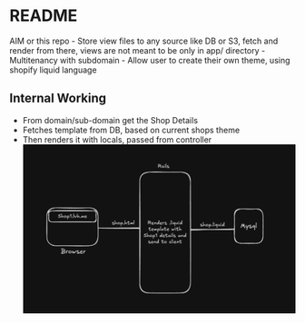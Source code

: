 # README

<IN PROGRESS>
AIM or this repo
- Store view files to any source like DB or S3, fetch and render from there, views are not meant to be only in app/ directory
- Multitenancy with subdomain
- Allow user to create their own theme, using shopify liquid language

## Internal Working
- From domain/sub-domain get the Shop Details
- Fetches template from DB, based on current shops theme
- Then renders it with locals, passed from controller
![alt text](image.png)